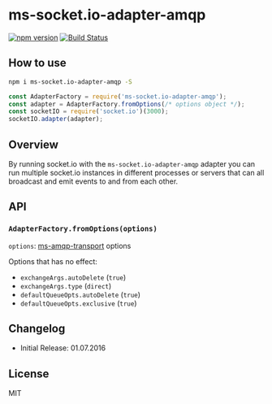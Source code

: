 # ms-socket.io-adapter-amqp

[![npm version](https://badge.fury.io/js/ms-socket.io-adapter-amqp.svg)](https://badge.fury.io/js/ms-socket.io-adapter-amqp)
[![Build Status](https://semaphoreci.com/api/v1/makeomatic/ms-socket-io-adapter-amqp/branches/master/shields_badge.svg)](https://semaphoreci.com/makeomatic/ms-socket-io-adapter-amqp)


## How to use

```bash
npm i ms-socket.io-adapter-amqp -S
```

```js
const AdapterFactory = require('ms-socket.io-adapter-amqp');
const adapter = AdapterFactory.fromOptions(/* options object */);
const socketIO = require('socket.io')(3000);
socketIO.adapter(adapter);
```

## Overview

By running socket.io with the `ms-socket.io-adapter-amqp` adapter 
you can run multiple socket.io instances in different processes or 
servers that can all broadcast and emit events to and from each other.

## API

### `AdapterFactory.fromOptions(options)`

`options`: [ms-amqp-transport](https://github.com/makeomatic/ms-amqp-transport) options

Options that has no effect:

* `exchangeArgs.autoDelete` (`true`)
* `exchangeArgs.type` (`direct`)
* `defaultQueueOpts.autoDelete` (`true`)
* `defaultQueueOpts.exclusive` (`true`)

## Changelog

- Initial Release: 01.07.2016

## License

MIT

